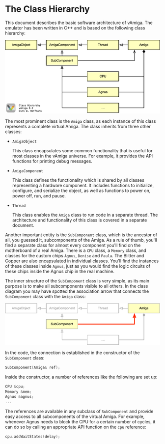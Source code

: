 # The Class Hierarchy

This document describes the basic software architecture of vAmiga. The emulator has been written in C++ and is based on the following class hierarchy:

![Class hierarchy](images/classHierarchy.png "Class hierarchy")

The most prominent class is the `Amiga` class, as each instance of this class represents a complete virtual Amiga. The class inherits from three other classes: 

- `AmigaObject`

  This class encapsulates some common functionality that is useful for most classes in the vAmiga universe. For example, it provides the API functions for printing debug messages.

- `AmigaComponent`

  This class defines the functionality which is shared by all classes representing a hardware component. It includes functions to initialize, configure, and serialize the object, as well as functions to power on, power off, run, and pause. 

- `Thread`

  This class enables the `Amiga` class to run code in a separate thread. The architecture and functionality of this class is covered in a separate document.

Another important entity is the `SubComponent` class, which is the ancestor of all, you guessed it, subcomponents of the Amiga. As a rule of thumb, you'll find a separate class for almost every component you'll find on the motherboard of a real Amiga. There is a `CPU` class, a `Memory` class, and classes for the custom chips `Agnus`, `Denise` and `Paula`. The Blitter and Copper are also encapsulated in individual classes. You'll find the instances of these classes inside `Agnus`, just as you would find the logic circuits of these chips inside the Agnus chip in the real machine.

The inner structure of the `SubComponent` class is very simple, as its main purpose is to make all subcomponents visible to all others. In the class diagram you may have spotted the association arrow that connects the `SubComponent` class with the `Amiga` class: 

![SubComponent Association](images/classHierarchy2.png "SubComponent Association")

In the code, the connection is established in the constructor of the `SubComponent` class: 
````c++
SubComponent(Amiga& ref);
````
Inside the constructor, a number of references like the following are set up: 
````c++
CPU &cpu;
Memory &mem;
Agnus &agnus;
...
````
The references are available in any subclass of `SubComponent` and provide easy access to all subcomponents of the virtual Amiga. For example, whenever Agnus needs to block the CPU for a certain number of cycles, it can do so by calling an appropriate API function on the `cpu` reference:
````c++
cpu.addWaitStates(delay);
````
